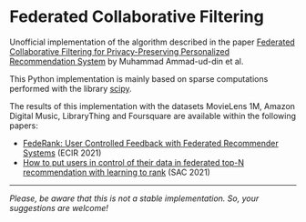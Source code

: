 # Federated Collaborative Filtering

Unofficial implementation of the algorithm described in the paper [Federated Collaborative Filtering for Privacy-Preserving Personalized Recommendation System](https://arxiv.org/pdf/1901.09888v1.pdf) by Muhammad Ammad-ud-din et al.

This Python implementation is mainly based on sparse computations performed with the library [scipy](https://www.scipy.org).

The results of this implementation with the datasets MovieLens 1M, Amazon Digital Music, LibraryThing and Foursquare are available within the following papers:
* [FedeRank: User Controlled Feedback with Federated Recommender Systems](https://link.springer.com/chapter/10.1007/978-3-030-72113-8_3) (ECIR 2021)
* [How to put users in control of their data in federated top-N recommendation with learning to rank](https://dl.acm.org/doi/abs/10.1145/3412841.3442010) (SAC 2021)

---

_Please, be aware that this is not a stable implementation. So, your suggestions are welcome!_
